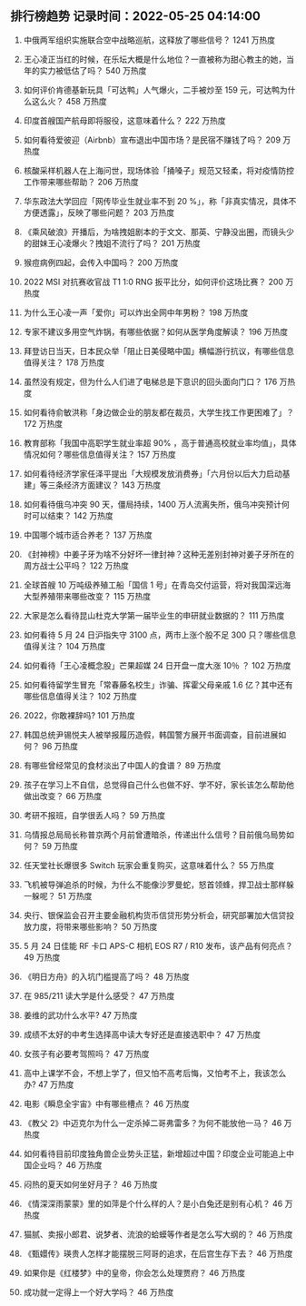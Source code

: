 
## 排行榜趋势 记录时间：2022-05-25 04:14:00
  
  1. 中俄两军组织实施联合空中战略巡航，这释放了哪些信号？ 1241 万热度
    
  2. 王心凌正当红的时候，在乐坛大概是什么地位？一直被称为甜心教主的她，当年的实力被低估了吗？ 540 万热度
    
  3. 如何评价肯德基新玩具「可达鸭」人气爆火，二手被炒至 159 元，可达鸭为什么这么火？ 458 万热度
    
  4. 印度首艘国产航母即将服役，这意味着什么？ 222 万热度
    
  5. 如何看待爱彼迎（Airbnb）宣布退出中国市场？是民宿不赚钱了吗？ 209 万热度
    
  6. 核酸采样机器人在上海问世，现场体验「捅嗓子」规范又轻柔，将对疫情防控工作带来哪些帮助？ 206 万热度
    
  7. 华东政法大学回应「网传毕业生就业率不到 20 %」，称「非真实情况，具体不方便透露」，反映了哪些问题？ 203 万热度
    
  8. 《乘风破浪》开播后，为啥拽姐剧本的于文文、那英、宁静没出圈，而镜头少的甜妹王心凌爆火？拽姐不流行了吗？ 201 万热度
    
  9. 猴痘病例四起，会传入中国吗？ 200 万热度
    
  10. 2022 MSI 对抗赛收官战 T1 1:0 RNG 扳平比分，如何评价这场比赛？ 200 万热度
    
  11. 为什么王心凌一声「爱你」可以炸出全网中年男粉？ 198 万热度
    
  12. 专家不建议多用空气炸锅，有哪些依据？如何从医学角度解读？ 196 万热度
    
  13. 拜登访日当天，日本民众举「阻止日美侵略中国」横幅游行抗议，有哪些信息值得关注？ 178 万热度
    
  14. 虽然没有规定，但为什么人们进了电梯总是下意识的回头面向门口？ 176 万热度
    
  15. 如何看待俞敏洪称「身边做企业的朋友都在裁员，大学生找工作更困难了」？ 172 万热度
    
  16. 教育部称「我国中高职学生就业率超 90% ，高于普通高校就业率均值」，具体情况如何？哪些信息值得关注？ 157 万热度
    
  17. 如何看待经济学家任泽平提出「大规模发放消费券」「六月份以后大力启动基建」等三条经济方面建议？ 143 万热度
    
  18. 如何看待俄乌冲突 90 天，僵局持续，1400 万人流离失所，俄乌冲突预计何时可以结束？ 142 万热度
    
  19. 中国哪个城市适合养老？ 137 万热度
    
  20. 《封神榜》中姜子牙为啥不分好坏一律封神？这种无差别封神对姜子牙所在的周方战士公平吗？ 122 万热度
    
  21. 全球首艘 10 万吨级养殖工船「国信 1 号」在青岛交付运营，将对我国深远海大型养殖带来哪些改变？ 115 万热度
    
  22. 大家是怎么看待昆山杜克大学第一届毕业生的申研就业数据的？ 111 万热度
    
  23. 如何看待 5 月 24 日沪指失守 3100 点，两市上涨个股不足 300 只？哪些信息值得关注？ 104 万热度
    
  24. 如何看待「王心凌概念股」芒果超媒 24 日开盘一度大涨 10％ ？ 102 万热度
    
  25. 如何看待留学生冒充「常春藤名校生」诈骗、挥霍父母亲戚 1.6 亿？其中还有哪些信息值得关注？ 102 万热度
    
  26. 2022，你敢裸辞吗? 101 万热度
    
  27. 韩国总统尹锡悦夫人被举报履历造假，韩国警方展开书面调查，目前进展如何？ 96 万热度
    
  28. 有哪些曾经常见的食材淡出了中国人的食谱？ 89 万热度
    
  29. 孩子在学习上不自信，总觉得自己什么也做不好、学不好，家长该怎么帮助他做出改变？ 66 万热度
    
  30. 考研不报班，自学很丢人吗？ 59 万热度
    
  31. 乌情报总局局长称普京两个月前曾遭暗杀，传递出什么信号？目前俄乌局势如何？ 59 万热度
    
  32. 任天堂社长爆很多 Switch 玩家会重复购买，这意味着什么？ 55 万热度
    
  33. 飞机被导弹追杀的时候，为什么不能像沙罗曼蛇，怒首领蜂，捍卫战士那样躲一躲呢？ 51 万热度
    
  34. 央行、银保监会召开主要金融机构货币信贷形势分析会，研究部署加大信贷投放力度，将带来哪些影响？ 50 万热度
    
  35. 5 月 24 日佳能 RF 卡口 APS-C 相机 EOS R7 / R10 发布，该产品有何亮点？ 49 万热度
    
  36. 《明日方舟》的入坑门槛提高了吗？ 48 万热度
    
  37. 在 985/211 读大学是什么感受？ 47 万热度
    
  38. 姜维的武功什么水平? 47 万热度
    
  39. 成绩不太好的中考生选择高中读大专好还是直接选职中？ 47 万热度
    
  40. 女孩子有必要考驾照吗？ 47 万热度
    
  41. 高中上课学不会，不想上学了，但又怕不高考后悔，又怕考不上，我该怎么办? 47 万热度
    
  42. 电影《瞬息全宇宙》中有哪些槽点？ 46 万热度
    
  43. 《教父 2》中迈克尔为什么一定杀掉二哥弗雷多？为何不能放他一马？ 46 万热度
    
  44. 如何看待目前印度独角兽企业势头正猛，新增超过中国？印度企业可能追上中国企业吗？ 46 万热度
    
  45. 闷热的夏天如何坐好月子？ 46 万热度
    
  46. 《情深深雨蒙蒙》里的如萍是个什么样的人？是小白兔还是别有心机？ 46 万热度
    
  47. 猫腻、卖报小郎君、说梦者、流浪的蛤蟆等作者是怎么写大纲的？ 46 万热度
    
  48. 《甄嬛传》瑛贵人怎样才能摆脱三阿哥的追求，在后宫生存下去？ 46 万热度
    
  49. 如果你是《红楼梦》中的皇帝，你会怎么处理贾府？ 46 万热度
    
  50. 成功就一定得上一个好大学吗？ 46 万热度
    